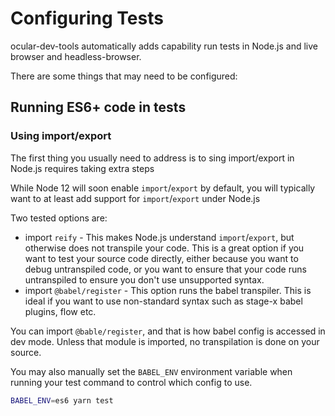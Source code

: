 # Configuring Tests

ocular-dev-tools automatically adds capability run tests in Node.js and live browser and headless-browser.

There are some things that may need to be configured:

## Running ES6+ code in tests

### Using import/export

The first thing you usually need to address is to sing import/export in Node.js requires taking extra steps

While Node 12 will soon enable `import`/`export` by default, you will typically want to at least add support for `import`/`export` under Node.js

Two tested options are:

* import `reify` - This makes Node.js understand `import`/`export`, but otherwise does not transpile your code. This is a great option if you want to test your source code directly, either because you want to debug untranspiled code, or you want to ensure that your code runs untranspiled to ensure you don't use unsupported syntax.
* import `@babel/register` - This option runs the babel transpiler. This is ideal if you want to use non-standard syntax such as stage-x babel plugins, flow etc.

You can import `@bable/register`, and that is how babel config is accessed in dev mode. Unless that module is imported, no transpilation is done on your source.

You may also manually set the `BABEL_ENV` environment variable when running your test command to control which config to use.

```sh
BABEL_ENV=es6 yarn test
```
